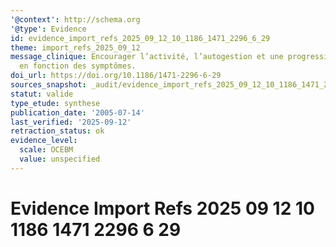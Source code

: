 ```yaml
---
'@context': http://schema.org
'@type': Evidence
id: evidence_import_refs_2025_09_12_10_1186_1471_2296_6_29
theme: import_refs_2025_09_12
message_clinique: Encourager l’activité, l’autogestion et une progression graduée
  en fonction des symptômes.
doi_url: https://doi.org/10.1186/1471-2296-6-29
sources_snapshot: _audit/evidence_import_refs_2025_09_12_10_1186_1471_2296_6_29.json
statut: valide
type_etude: synthese
publication_date: '2005-07-14'
last_verified: '2025-09-12'
retraction_status: ok
evidence_level:
  scale: OCEBM
  value: unspecified
---
```

# Evidence Import Refs 2025 09 12 10 1186 1471 2296 6 29

